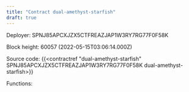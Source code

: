 ```yaml
---
title: "Contract dual-amethyst-starfish"
draft: true
---
```

Deployer: SPNJ85APCXJZX5CTFREAZJAP1W3RY7RG77F0F58K


 



Block height: 60057 (2022-05-15T03:06:14.000Z)

Source code: {{<contractref "dual-amethyst-starfish" SPNJ85APCXJZX5CTFREAZJAP1W3RY7RG77F0F58K dual-amethyst-starfish>}}

Functions:


